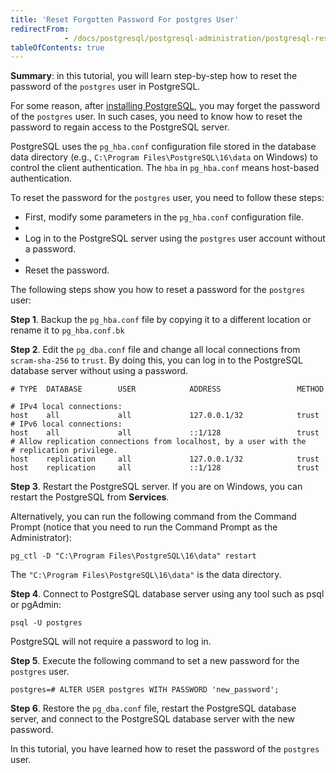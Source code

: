 ```yaml
---
title: 'Reset Forgotten Password For postgres User'
redirectFrom: 
            - /docs/postgresql/postgresql-administration/postgresql-reset-password
tableOfContents: true
---
```



**Summary**: in this tutorial, you will learn step-by-step how to reset the password of the `postgres` user in PostgreSQL.

For some reason, after [installing PostgreSQL](/docs/postgresql/postgresql-getting-started/install-postgresql), you may forget the password of the `postgres` user. In such cases, you need to know how to reset the password to regain access to the PostgreSQL server.

PostgreSQL uses the `pg_hba.conf` configuration file stored in the database data directory (e.g., `C:\Program Files\PostgreSQL\16\data` on Windows) to control the client authentication. The `hba` in `pg_hba.conf` means host-based authentication.

To reset the password for the `postgres` user, you need to follow these steps:

- First, modify some parameters in the `pg_hba.conf` configuration file.
-
- Log in to the PostgreSQL server using the `postgres` user account without a password.
-
- Reset the password.

The following steps show you how to reset a password for the `postgres` user:

**Step 1**. Backup the `pg_hba.conf` file by copying it to a different location or rename it to `pg_hba.conf.bk`

**Step 2**. Edit the `pg_dba.conf` file and change all local connections from `scram-sha-256` to `trust`. By doing this, you can log in to the PostgreSQL database server without using a password.

```
# TYPE  DATABASE        USER            ADDRESS                 METHOD

# IPv4 local connections:
host    all             all             127.0.0.1/32            trust
# IPv6 local connections:
host    all             all             ::1/128                 trust
# Allow replication connections from localhost, by a user with the
# replication privilege.
host    replication     all             127.0.0.1/32            trust
host    replication     all             ::1/128                 trust
```

**Step 3**. Restart the PostgreSQL server. If you are on Windows, you can restart the PostgreSQL from **Services**.

Alternatively, you can run the following command from the Command Prompt (notice that you need to run the Command Prompt as the Administrator):

```
pg_ctl -D "C:\Program Files\PostgreSQL\16\data" restart
```

The `"C:\Program Files\PostgreSQL\16\data"` is the data directory.

**Step 4**. Connect to PostgreSQL database server using any tool such as psql or pgAdmin:

```
psql -U postgres
```

PostgreSQL will not require a password to log in.

**Step 5**. Execute the following command to set a new password for the `postgres` user.

```
postgres=# ALTER USER postgres WITH PASSWORD 'new_password';
```

**Step 6**. Restore the `pg_dba.conf` file, restart the PostgreSQL database server, and connect to the PostgreSQL database server with the new password.

In this tutorial, you have learned how to reset the password of the `postgres` user.
